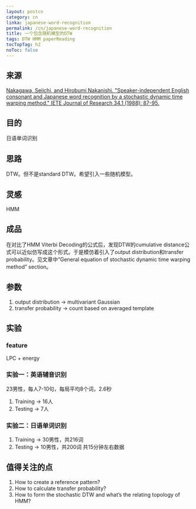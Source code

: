 ```yaml
---
layout: postcn
category: cn
linka: japanese-word-recognition
permalink: /cn/japanese-word-recognition
title: 一个包含随机模型的DTW
tags: DTW HMM paperReading
tocTopTag: h2
noToc: false
---
```


## 来源

[Nakagawa, Seiichi, and Hirobumi Nakanishi. "Speaker-independent English consonant and Japanese word recognition by a stochastic dynamic time warping method." IETE Journal of Research 34.1 (1988): 87-95.](http://www.slp.ics.tut.ac.jp/shiryou/number-2/E1988-16.pdf)

## 目的

日语单词识别

## 思路

DTW。但不是standard DTW。希望引入一些随机模型。

## 灵感

HMM

## 成品

在对比了HMM Viterbi Decoding的公式后，发现DTW的cumulative distance公式可以近似仿写成这个形式。于是模仿着引入了output distribution和transfer probability。见文章中“General equation of stochastic dynamic time warping method” section。

## 参数

1. output distribution -> multivariant Gaussian
2. transfer probability -> count based on averaged template

## 实验

### feature

LPC + energy

### 实验一：英语辅音识别
23男性，每人7-10句，每局平均8个词，2.6秒
1. Training -> 16人
2. Testing -> 7人

### 实验二：日语单词识别

1. Training -> 30男性，共216词
2. Testing -> 10男性，共200词
共15分钟左右数据

## 值得关注的点

1. How to create a reference pattern?
2. How to calculate transfer probability?
3. How to form the stochastic DTW and what’s the relating topology of HMM?
